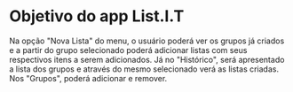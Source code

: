 # Objetivo do app List.I.T

Na opção "Nova Lista" do menu, o usuário poderá ver os grupos já criados e a partir do grupo selecionado poderá adicionar listas com seus respectivos itens a serem adicionados. Já no "Histórico", será apresentado a lista dos grupos e através do mesmo selecionado verá as listas criadas. Nos "Grupos", poderá adicionar e remover.
